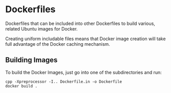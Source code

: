 Dockerfiles
===========

Dockerfiles that can be included into other Dockerfiles to 
build various, related Ubuntu images for Docker.

Creating uniform includable files means that Docker image creation
will take full advantage of the Docker caching mechanism.


Building Images
---------------

To build the Docker Images, just go into one of the subdirectories
and run:

    cpp -Xpreprocessor -I.. Dockerfile.in -o Dockerfile
    docker build .


